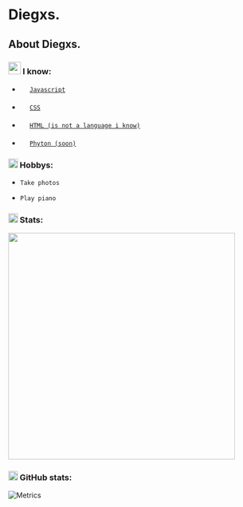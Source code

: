 

# Diegxs.

## About Diegxs.

### <img src= "https://emojipedia-us.s3.dualstack.us-west-1.amazonaws.com/thumbs/120/apple/271/open-book_1f4d6.png" height= "25"> I know:
- <img src= "https://cdn.worldvectorlogo.com/logos/logo-javascript.svg" height= "15" width= "15"> <a href= "https://es.wikipedia.org/wiki/JavaScript">`Javascript` </a> 

- <img src= "https://cdn.worldvectorlogo.com/logos/css-5.svg" height= "19" width= "15"> <a href= "https://es.wikipedia.org/wiki/CSS">`CSS` </a> 
 
- <img src= "https://cdn.worldvectorlogo.com/logos/html5.svg" height= "19" width= "15"> <a href= "https://es.wikipedia.org/wiki/HTML">`HTML (is not a language i know)` </a> 

- <img src= "https://cdn.worldvectorlogo.com/logos/python-5.svg" height= "19" width= "15"> <a href= "https://es.wikipedia.org/wiki/Python">`Phyton (soon)` </a>

### <img src= "https://emojipedia-us.s3.dualstack.us-west-1.amazonaws.com/thumbs/160/apple/118/brain_1f9e0.png" height= "19"> Hobbys:

- `Take photos`

- `Play piano`


### <img src= "https://emojipedia-us.s3.dualstack.us-west-1.amazonaws.com/thumbs/120/whatsapp/273/information_2139-fe0f.png" height= "19"> Stats:

<a href="https://wakatime.com/@Diegxs"><img align="center" src="https://github-readme-stats.vercel.app/api/wakatime?username=Diegxs" width= "455"></a>

### <img src= "https://image.flaticon.com/icons/png/512/25/25231.png" height= "19"> GitHub stats:

![Metrics](https://metrics.lecoq.io/Diegxs?template=classic&languages=1&languages.limit=8&languages.colors=github&languages.threshold=0%25&config.timezone=America%2FMexico_City)
